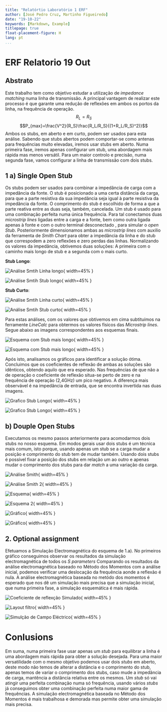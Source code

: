 ```yaml
---
title: "Relatórtio Laboratório 1 ERF"
author: [José Pedro Cruz, Martinho Figueiredo]
date: "19-10-22"
keywords: [Markdown, Example]
titlepage: true
float-placement-figure: H
lang: pt
...
```


# ERF Relatorio 19 Out

## Abstrato
Este trabalho tem como objetivo estudar a utilização de _impedance matching_ numa linha de transmissão. A principal vantagem de realizar este processo é que garante uma redução de reflexões em ambos os portos da linha, na frequência de operação. 
$$R_L = R_S$$
$$P_{max}=\frac{V^2}{R_S}\frac{R_L/R_S}{(1+R_L/R_S)^2)}$$
Ambos os stubs, em aberto e em curto, podem ser usados para esta análise. Sabendo que stubs abertos podem comportar-se como antenas para frequências muito elevadas, iremos usar stubs em aberto. Numa primeira fase, iremos apenas configurar um stub, uma abordagem mais rápida mas menos versátil. Para um maior controlo e precisão, numa segunda fase, vamos configurar a linha de transmissão com dois stubs.


## 1 a) Single Open Stub
Os stubs podem ser usados para combinar a impedância de carga com a impedância da fonte. O stub é posicionado a uma certa distância da carga, para que a parte resistiva da sua impedância seja igual à parte resistiva da impedância da fonte. O comprimento do stub é escolhido de forma a que a parte reativa entre as duas seja, também, cancelada. Um stub é usado para uma combinação perfeita numa única frequência.
Para tal conectamos duas _microstrip lines_ ligadas entre a carga e a fonte, bem como outra ligada apenas à fonte e com o outro terminal desconectado , para simular o _open Stub_. Posteriormente dimensionamos ambas as _microstrip lines_ com auxilio da ferramenta de _Smith Chart_ para obter a impedância da linha e do stub que correspodem a zero reflexões e zero perdas das linhas. Normalizando os valores da impedância, obtivemos duas soluções: A primeira com o caminho mais longo de stub e a segunda com o mais curto.




__Stub Longo__:

![Análise Smtih Linha longo](Fotos/1.smith-linha.png){ width=45% } 

![Análise Smtih Stub longo](Fotos/1.smith-stub.png){ width=45% }

__Stub Curto__:

![Análise Smtih Linha curto](Fotos/1.2.smith-linha.png){ width=45% }

![Análise Smtih Stub curto](Fotos/1.2.smith-stub.png){ width=45% }

Para estas análises, com os valores que obtivemos em cima subtituímos na ferramente _LineCalc_ para obtermos os valores físicos das _Microstrip lines_. Segue abaixo as imagens correspondentes aos esquemas finais.

![Esquema com Stub mais longo](Fotos/1.esquema.png){ width=45% } 

![Esquema com Stub mais longo](Fotos/1.2.esquema.png){ width=45% }

Após isto, analisamos os gráficos para identificar a solução ótima. Concluimos que os coeficientes de reflexão de ambas as soluções são idênticos, obtendo aquilo que era esperado. Nas frequências de que não a de operação o coeficiente de reflexão situa-se perto de zero e na frequência de operação (2,4GHz) um pico negativo. A diferença mais observável é na impedância de entrada, que se encontra invertida nas duas imagens.

![Grafico Stub Longo](Fotos/1.grafico.png){ width=45% } 

![Grafico Stub Longo](Fotos/1.2.grafico.png){ width=45% }

## b)  Douple Open Stubs
Executamos os mesmo passos anteriormente para acomodarmos dois stubs no nosso esquema. Em modos gerais usar dois stubs é um técnica mais comum, isto porque, usando apenas um stub se a carga mudar a posição e comprimento do stub tem de mudar também. Usando dois stubs é possível fixar a posição dos stubs em relação um ao outro e apenas mudar o comprimento dos stubs para dar _match_ a uma variação da carga.


![Análise Smith](Fotos/1.b.smith.png){ width=45% }

![Análise Smith 2](Fotos/1.b.2.smith.png){ width=45% }

![Esquema](Fotos/1.b.esquema.png){ width=45% }

![Esquema 2](Fotos/1.b.2.esquema.png){ width=45% } 

![Gráfico](Fotos/1.b.grafico.png){ width=45% }

![Gráfico](Fotos/1.b.2.grafico.png){ width=45% } 

## 2. Optional assignment

Efetuamos a Simulação Electromagnética do esquema de 1.a). No primeiros gráfico conseguimos observar os resultados da simulação electromagnética de todos os _S parameters_ Comparando os resultados da análise electromagnética baseado no Método dos Momentos com a análise inicial, podemos verificar uma deslocação da frequência aonde a reflexão é nula. A análise electromagnética baseada no metódo dos momentos é esperado que nos dê um simulação mais precisa que a simulação inicial, que numa primeira fase, a simulação esquemática é mais rápida.

![Coeficiente de reflexção Simulado](Fotos/em3.png){ width=45% }

![Layout filtro](Fotos/Em1.png){ width=45% }

![Simulção de Campo Eléctrico](Fotos/em2.png){ width=45% }



# Conlusions

Em suma, numa primeira fase usar apenas um _stub_ para equilibrar a linha é uma abordagem mais rápida para obter a solução desejada. Para uma maior versatilidade com o mesmo objetivo podemos usar dois _stubs_ em aberto, deste modo não temos de alterar a distância e o comprimento do stub, apenas temos de variar o comprimento dos stubs, caso mude a impedância de carga, mantência a distância relativa entre os mesmos. Um _stub_ só vai atingir uma perfeita combinação numa só frequência, usando vários _stubs_ já conseguimos obter uma combinação perfeita numa maior gama de frequências. A simulação electromagnética baseada no Método dos Momentos é mais trabalhosa e demorada mas permite obter uma simulação mais precisa.

